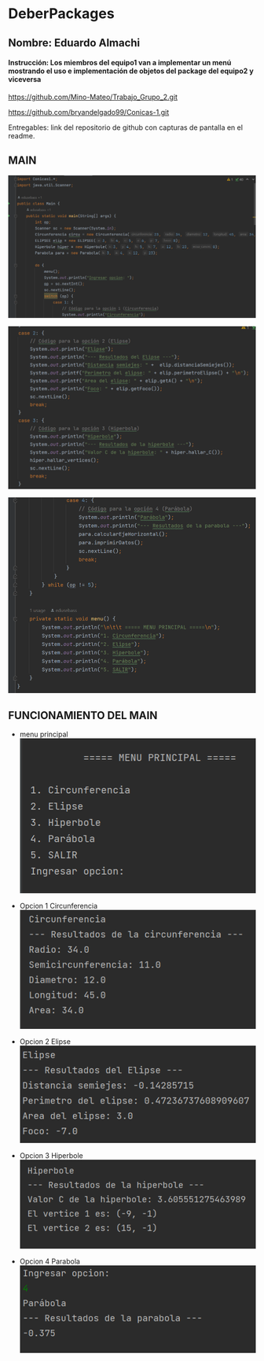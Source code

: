 # DeberPackages

## Nombre: Eduardo Almachi

#### Instrucción: Los miembros del equipo1 van a implementar un menú mostrando el uso e implementación de objetos del package del equipo2  y viceversa
https://github.com/Mino-Mateo/Trabajo_Grupo_2.git

https://github.com/bryandelgado99/Conicas-1.git

Entregables: link del repositorio de github con capturas de pantalla en el readme.

## MAIN

![1.png](imagenes%2F1.png)

![2.png](imagenes%2F2.png)

![3.png](imagenes%2F3.png)

## FUNCIONAMIENTO DEL MAIN

- menu principal
![4.png](imagenes%2F4.png)

- Opcion 1 Circunferencia
![5.png](imagenes%2F5.png)

- Opcion 2 Elipse
![6.png](imagenes%2F6.png)

- Opcion 3 Hiperbole
![7.png](imagenes%2F7.png)

- Opcion 4 Parabola
![8.png](imagenes%2F8.png)
